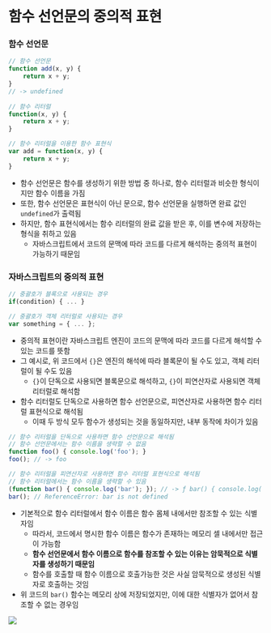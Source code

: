 # 함수 선언문의 중의적 표현

### 함수 선언문

```js
// 함수 선언문
function add(x, y) {
	return x + y;
}
// -> undefined
 
// 함수 리터럴
function(x, y) {
	return x + y;
}

// 함수 리터럴을 이용한 함수 표현식
var add = function(x, y) {
	return x + y;
}
```

* 함수 선언문은 함수를 생성하기 위한 방법 중 하나로, 함수 리터럴과 비슷한 형식이지만 함수 이름을 가짐
* 또한, 함수 선언문은 표현식이 아닌 문으로, 함수 선언문을 실행하면 완료 값인 `undefined`가 출력됨
* 하지만, 함수 표현식에서는 함수 리터럴의 완료 값을 받은 후, 이를 변수에 저장하는 형식을 취하고 있음
	* 자바스크립트에서 코드의 문맥에 따라 코드를 다르게 해석하는 중의적 표현이 가능하기 때문임

### 자바스크립트의 중의적 표현

```js
// 중괄호가 블록으로 사용되는 경우
if(condition) { ... }

// 중괄호가 객체 리터럴로 사용되는 경우
var something = { ... };
```

* 중의적 표현이란 자바스크립트 엔진이 코드의 문맥에 따라 코드를 다르게 해석할 수 있는 코드를 뜻함
* 그 예시로, 위 코드에서 `{}`은 엔진의 해석에 따라 블록문이 될 수도 있고, 객체 리터럴이 될 수도 있음
	* `{}`이 단독으로 사용되면 블록문으로 해석하고, `{}`이 피연산자로 사용되면 객체 리터럴로 해석함
* 함수 리터럴도 단독으로 사용하면 함수 선언문으로, 피연산자로 사용하면 함수 리터럴 표현식으로 해석됨
	* 이때 두 방식 모두 함수가 생성되는 것을 동일하지만, 내부 동작에 차이가 있음

```js
// 함수 리터럴을 단독으로 사용하면 함수 선언문으로 해석됨
// 함수 선언문에서는 함수 이름을 생략할 수 없음
function foo() { console.log('foo'); }
foo(); // -> foo

// 함수 리터럴을 피연산자로 사용하면 함수 리터럴 표현식으로 해석됨
// 함수 리터럴에서는 함수 이름을 생략할 수 있음
(function bar() { console.log('bar'); }); // -> ƒ bar() { console.log('bar'); }
bar(); // ReferenceError: bar is not defined
```

* 기본적으로 함수 리터럴에서 함수 이름은 함수 몸체 내에서만 참조할 수 있는 식별자임
	* 따라서, 코드에서 명시한 함수 이름은 함수가 존재하는 메모리 셀 내에서만 접근이 가능함
	* **함수 선언문에서 함수 이름으로 함수를 참조할 수 있는 이유는 암묵적으로 식별자를 생성하기 때문임**
	* 함수를 호출할 때 함수 이름으로 호출가능한 것은 사실 암묵적으로 생성된 식별자로 호출하는 것임
* 위 코드의 `bar()` 함수는 메모리 상에 저장되었지만, 이에 대한 식별자가 없어서 참조할 수 없는 경우임

![](https://velog.velcdn.com/images/kozel/post/3b48511a-ac0e-441e-a2a9-f31ba2325374/image.jpeg)